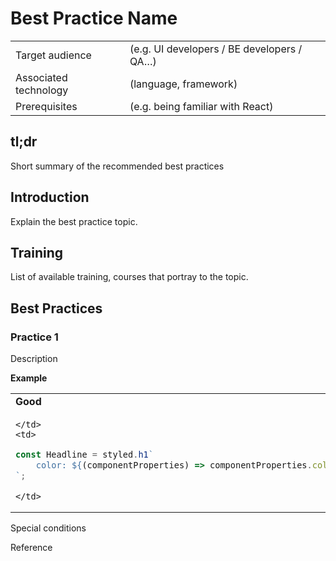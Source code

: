 # Best Practice Name

|  |  |
| --- | --- |
| Target audience | (e.g. UI developers / BE developers / QA…) |
| Associated technology | (language, framework) |
| Prerequisites | (e.g. being familiar with React) |

## tl;dr

Short summary of the recommended best practices

## Introduction

Explain the best practice topic.

## Training

List of available training, courses that portray to the topic.

## Best Practices

### Practice 1

Description

**Example**

<table>
  <tr>
    <td>
        <strong>Good</strong>
    </td>
    <td>
        <strong>Bad</strong>
    </td>
  </tr>
  <tr>
    <td>

    </td>
    <td>
```jsx
const Headline = styled.h1`
    color: ${(componentProperties) => componentProperties.color};  // Too long variable
`;
```
    </td>
  </tr>
</table>


Special conditions

Reference
